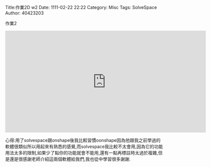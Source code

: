 Title:作業2D w2
Date: 1111-02-22 22:22
Category: Misc
Tags: SolveSpace
Author: 40423203

<!-- PELICAN_END_SUMMARY -->
 <p>作業2</p>

<iframe src="https://player.vimeo.com/video/190128689" width="640" height="325" frameborder="0" webkitallowfullscreen mozallowfullscreen allowfullscreen></iframe>

<p>心得:用了solvespace跟onshape後我比較習慣oonshape因為他跟我之前學過的軟體很類似所以用起來有熟悉的感覺,而solvespace我比較不太會用,因為它的功能用法太多的限制,如果少了點你的功能就會不能用,還有一點再標註時太過於複雜,但是還是很感謝老師介紹這兩個軟體給我們,我也從中學習很多謝謝.